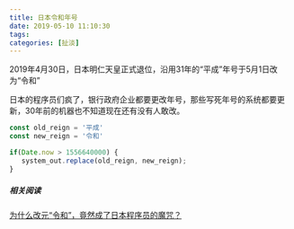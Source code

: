 ```yaml
---
title: 日本令和年号
date: 2019-05-10 11:10:30
tags:
categories: [扯淡]
---
```


2019年4月30日，日本明仁天皇正式退位，沿用31年的“平成”年号于5月1日改为“令和”

日本的程序员们疯了，银行政府企业都要更改年号，那些写死年号的系统都要更新，30年前的机器也不知道现在还有没有人敢改。

```javascript
const old_reign = '平成'
const new_reign = '令和'

if(Date.now > 1556640000) {
   system_out.replace(old_reign, new_reign);
}
```

<!--more-->

##### 相关阅读

[为什么改元“令和”，竟然成了日本程序员的魔咒？](https://mp.weixin.qq.com/s/b2yjpCkOlMAdC1oglRK4aA)